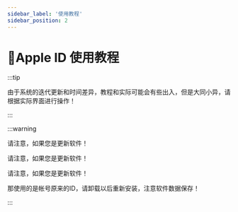 ```yaml
---
sidebar_label: '使用教程'
sidebar_position: 2
---
```


# 🍎Apple ID 使用教程

:::tip  
  
由于系统的迭代更新和时间差异，教程和实际可能会有些出入，但是大同小异，请根据实际界面进行操作！
  
:::

:::warning  
  
请注意，如果您是更新软件！

请注意，如果您是更新软件！

请注意，如果您是更新软件！

那使用的是帐号原来的ID，请卸载以后重新安装，注意软件数据保存！
  
:::
<!--stackedit_data:
eyJoaXN0b3J5IjpbMzExOTU4NjI2LDEyMTE4OTEyMTFdfQ==
-->